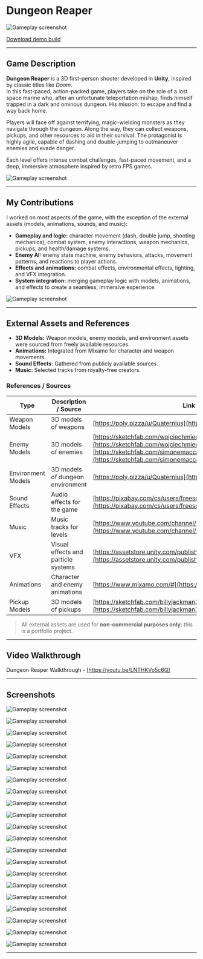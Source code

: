 # Dungeon Reaper

![Gameplay screenshot](GitMedia/Screen1.png)


[Download demo build](https://mega.nz/folder/SUdxRBrJ#lJTQia9gcMjPgZtdZj_-CA)


---


## Game Description  
**Dungeon Reaper** is a 3D first-person shooter developed in **Unity**, inspired by classic titles like *Doom*.  
In this fast-paced, action-packed game, players take on the role of a lost space marine who, after an unfortunate teleportation mishap, finds himself trapped in a dark and ominous dungeon. His mission: to escape and find a way back home.  

Players will face off against terrifying, magic-wielding monsters as they navigate through the dungeon. Along the way, they can collect weapons, pickups, and other resources to aid in their survival. The protagonist is highly agile, capable of dashing and double-jumping to outmaneuver enemies and evade danger.  

Each level offers intense combat challenges, fast-paced movement, and a deep, immersive atmosphere inspired by retro FPS games.  

![Gameplay screenshot](GitMedia/Screen4.png)


---


## My Contributions  
I worked on most aspects of the game, with the exception of the external assets (models, animations, sounds, and music):
- **Gameplay and logic:** character movement (dash, double jump, shooting mechanics), combat system, enemy interactions, weapon mechanics, pickups, and health/damage systems.  
- **Enemy AI:** enemy state machine, enemy behaviors, attacks, movement patterns, and reactions to player actions.  
- **Effects and animations:** combat effects, environmental effects, lighting, and VFX integration.  
- **System integration:** merging gameplay logic with models, animations, and effects to create a seamless, immersive experience.  

![Gameplay screenshot](GitMedia/Screen8.png)


---


## External Assets and References  
- **3D Models:** Weapon models, enemy models, and environment assets were sourced from freely available resources.  
- **Animations:** Integrated from Mixamo for character and weapon movements.  
- **Sound Effects:** Gathered from publicly available sources.  
- **Music:** Selected tracks from royalty-free creators.  

### References / Sources  
| Type           | Description / Source                   | Link                                            |  
|----------------|----------------------------------------|-------------------------------------------------|  
| Weapon Models  | 3D models of weapons                   | [https://poly.pizza/u/Quaternius](https://poly.pizza/u/Quaternius)  |  
| Enemy Models   | 3D models of enemies                   | [https://sketchfab.com/wojciechmiedziocha](https://sketchfab.com/wojciechmiedziocha) and [https://sketchfab.com/simonemaccari](https://sketchfab.com/simonemaccari) |  
| Environment Models | 3D models of dungeon environment | [https://poly.pizza/u/Quaternius](https://poly.pizza/u/Quaternius)  |  
| Sound Effects  | Audio effects for the game             | [https://pixabay.com/cs/users/freesound_community-46691455/](https://pixabay.com/cs/users/freesound_community-46691455/) |  
| Music          | Music tracks for levels                | [https://www.youtube.com/channel/UCJhvqAefjP7mF_2NdTs8tFw](https://www.youtube.com/channel/UCJhvqAefjP7mF_2NdTs8tFw)  |  
| VFX            | Visual effects and particle systems    | [https://assetstore.unity.com/publishers/31523](https://assetstore.unity.com/publishers/31523) |  
| Animations     | Character and enemy animations         | [https://www.mixamo.com/#](https://www.mixamo.com/#)  |  
| Pickup Models  | 3D models of pickups                   | [https://sketchfab.com/billyjackman3d](https://sketchfab.com/billyjackman3d) and custom models |  

> All external assets are used for **non-commercial purposes only**; this is a portfolio project.


---


## Video Walkthrough


Dungeon Reaper Walkthrough -  [https://youtu.be/LNTHKVo5c6Q]


---


## Screenshots

![Gameplay screenshot](GitMedia/Screen2.png)


![Gameplay screenshot](GitMedia/Screen5.png)


![Gameplay screenshot](GitMedia/Screen6.png)


![Gameplay screenshot](GitMedia/Screen7.png)


![Gameplay screenshot](GitMedia/Screen3.png)


![Gameplay screenshot](GitMedia/Screen9.png)


![Gameplay screenshot](GitMedia/Screen10.png)


![Gameplay screenshot](GitMedia/Screen11.png)


![Gameplay screenshot](GitMedia/Screen12.png)


![Gameplay screenshot](GitMedia/Screen13.png)


![Gameplay screenshot](GitMedia/Screen14.png)


![Gameplay screenshot](GitMedia/Screen15.png)


![Gameplay screenshot](GitMedia/Screen16.png)


![Gameplay screenshot](GitMedia/Screen17.png)


![Gameplay screenshot](GitMedia/Screen18.png)


![Gameplay screenshot](GitMedia/Screen19.png)


![Gameplay screenshot](GitMedia/Screen20.png)


![Gameplay screenshot](GitMedia/Screen21.png)


![Gameplay screenshot](GitMedia/Screen22.png)


![Gameplay screenshot](GitMedia/Screen23.png)


![Gameplay screenshot](GitMedia/Screen24.png)


---